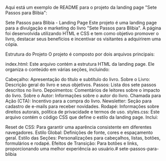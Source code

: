
Aqui está um exemplo de README para o projeto da landing page "Sete Passos para Blibia":

Sete Passos para Blibia - Landing Page
Este projeto é uma landing page para a divulgação e marketing do livro "Sete Passos para Blibia". A página foi desenvolvida utilizando HTML e CSS e tem como objetivo promover o livro, destacar seus benefícios e incentivar os visitantes a adquirirem uma cópia.

Estrutura do Projeto
O projeto é composto por dois arquivos principais:

index.html: Este arquivo contém a estrutura HTML da landing page. Ele organiza o conteúdo em várias seções, incluindo:

Cabeçalho: Apresentação do título e subtítulo do livro.
Sobre o Livro: Descrição geral do livro e seus objetivos.
Passos: Lista dos sete passos descritos no livro.
Depoimentos: Comentários de leitores sobre o impacto do livro.
Sobre o Autor: Informações sobre o autor do livro.
Chamada para Ação (CTA): Incentivo para a compra do livro.
Newsletter: Seção para cadastro de e-mails para receber novidades.
Rodapé: Informações sobre direitos autorais, política de privacidade e termos de uso.
styles.css: Este arquivo contém o código CSS que define o estilo da landing page. Inclui:

Reset de CSS: Para garantir uma aparência consistente em diferentes navegadores.
Estilo Global: Definições de fonte, cores e espaçamento geral.
Estilo das Seções: Personalizações para cabeçalhos, listas, botões, formulários e rodapé.
Efeitos de Transição: Para botões e links, proporcionando uma melhor experiência ao usuário.# sete-passos-para-blibia
